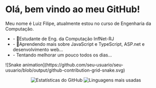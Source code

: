 <h1> Olá, bem vindo ao meu GitHub! </h1>
<p>Meu nome é Luiz Filipe, atualmente estou no curso de Engenharia da Computação.</p>
<ul>
  <li>- 🔭Estudante de Eng. da Computação InfNet-RJ</li>
  <li>- 🌱Aprendendo mais sobre JavaScript e TypeScript, ASP.net e desenvolvimento web...</li>
  <li>- Tentando melhorar um pouco todos os dias...</li>
</ul>
<div class=container>
  ![Snake animation](https://github.com/seu-usuario/seu-usuario/blob/output/github-contribution-grid-snake.svg)
  <p align="center">
    <img src="https://github-readme-stats.vercel.app/api?username=seu-usuario&show_icons=true&theme=radical" alt="Estatísticas do GitHub" />
    <img src="https://github-readme-stats.vercel.app/api/top-langs/?username=seu-usuario&layout=compact&theme=radical" alt="Linguagens mais usadas" />
  </p>

  <form>
    
  </form>
</div>

<!--
**KillPhill2111/KillPhill2111** is a ✨ _special_ ✨ repository because its `README.md` (this file) appears on your GitHub profile.

Here are some ideas to get you started:

- 🔭 I’m currently working on ...
- 🌱 I’m currently learning ...
- 👯 I’m looking to collaborate on ...
- 🤔 I’m looking for help with ...
- 💬 Ask me about ...
- 📫 How to reach me: ...
- 😄 Pronouns: ...
- ⚡ Fun fact: ...
-->
